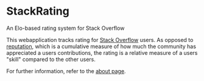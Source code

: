 # StackRating
An Elo-based rating system for Stack Overflow

This webapplication tracks rating for [Stack Overflow](http://stackoverflow.com) users. As opposed to [reputation](http://stackoverflow.com/help/whats-reputation), which is a cumulative measure of how much the community has appreciated a users contributions, the rating is a relative measure of a users "skill" compared to the other users.

For further information, refer to the [about page](http://stackrating.com/about).
